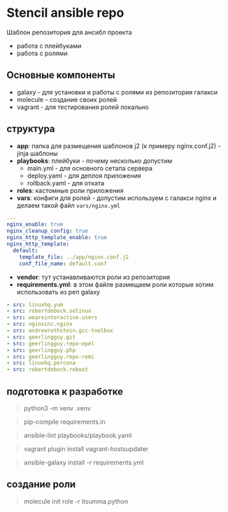 # Stencil ansible repo

Шаблон репозитория для ансибл проекта

- работа с плейбуками
- работа с ролями

## Основные компоненты

- galaxy - для установки и работы с ролями из репозитория галакси
- molecule - создание своих ролей
- vagrant - для тестирования ролей локально

## структура

- **app**: папка для размещения шаблонов j2 (к примеру nginx.conf.j2) - jinja шаблоны
- **playbooks**: плейбуки - почему несколько допустим
  - main.yml - для основного сетапа сервера
  - deploy.yaml - для деплоя приложения
  - rollback.yaml - для отката
- **roles**: кастомные роли приложения
- **vars**: конфиги для ролей - допустим используем с галакси nginx и делаем такой файл `vars/nginx.yml`

```yml
---
nginx_enable: true
nginx_cleanup_config: true
nginx_http_template_enable: true
nginx_http_template:
  default:
    template_file: ../app/nginx.conf.j2
    conf_file_name: default.conf
```

- **vendor**: тут устанавливаются роли из репозитория
- **requirements.yml**: в этом файле размещаем роли которые хотим использовать из реп galaxy

```yml
- src: linuxhq.yum
- src: robertdebock.selinux
- src: weareinteractive.users
- src: nginxinc.nginx
- src: andrewrothstein.gcc-toolbox
- src: geerlingguy.git
- src: geerlingguy.repo-epel
- src: geerlingguy.php
- src: geerlingguy.repo-remi
- src: linuxhq.percona
- src: robertdebock.reboot
```

## подготовка к разработке

> python3 -m venv .venv

> pip-compile requirements.in

> ansible-lint playbooks/playbook.yaml

> vagrant plugin install vagrant-hostsupdater

> ansible-galaxy install -r requirements.yml

## создание роли

> molecule init role -r itsumma.python
